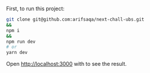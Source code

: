 First, to run this project:

```bash
git clone git@github.com:arifsaqa/next-chall-ubs.git
&&
npm i
&&
npm run dev
# or
yarn dev
```

Open [http://localhost:3000](http://localhost:3000) with to see the result.
